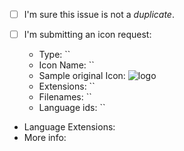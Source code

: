 <!-- markdownlint-disable MD041-->

<!-- Please first read how to submit an issue, if you haven't already done so.
https://github.com/vscode-icons/vscode-icons/wiki/Issue -->

- [ ] I'm sure this issue is not a _duplicate_.
- [ ] I'm submitting an icon request:

  - Type: ``
  - Icon Name: ``
  - Sample original Icon: ![logo]()
  - Extensions: ``
  - Filenames: ``
  - Language ids: ``

- Language Extensions:
- More info:
